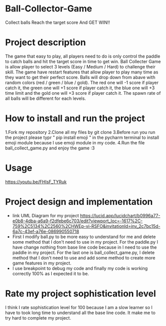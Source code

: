# Ball-Collector-Game
Collect balls Reach the target score And GET WIN!!

# Project description
The game that easy to play, all players need to do is only control the paddle to catch balls and hit the target score in time to get win.
Ball Collecter Game is allow player to select 3 levels (Easy / Medium / Hard) to challenge their skill. The game have restart features that allow player to play many time as they want to get their perfect score. Balls will drop down from abave with random colors (red / green / blue / gold). The red one will -1 score if player catch it, the green one will +1 score if player catch it, the blue one will +3 time limit and the gold one will +3 score if player catch it. The spawn rate of all balls will be different for each levels.

# How to install and run the project
1.Fork my repository
2.Clone all my files by git clone
3.Before run you run the project please typr " pip install emoji " in the pycharm terminal to install emoji module because I use emoji module in my code.
4.Run the file ball_collect_game.py and enjoy the game :3

# Usage
https://youtu.be/FHIsF_TYRuk

# Project design and implementation
- link UML Diagram for my project
https://lucid.app/lucidchart/b0996a77-e0b8-4dba-a6a9-f2dfebe6c703/edit?viewport_loc=-1617%2C-759%2C5134%2C2560%2CHWEp-vi-RSFO&invitationId=inv_2c7bc15d-6a7c-43ef-a76e-086990550718
- First I modify ball.py to be more easy to understand for me and delete some method that I don't need to use in my project. For the paddle.py I have change nothing from base line code because in I need to use the paddle in my project. For the last one is ball_collect_game.py, I delete method that I don't need to use and add some method to create more game features in my project.
- I use breakpoint to debug my code and finally my code is working correctly 100% as I expected it to be.

# Rate my project sophistication level
I think I rate sophistication level for 100 because I am a slow learner so I have to took long time to understand all the base line code. It make me to try hard to complete my project.
